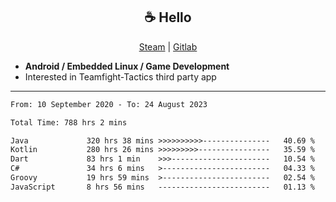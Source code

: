 <h2 align="center"> ☕ Hello </h2>

<p align="center">
  <a href="https://steamcommunity.com/id/Niforances/">Steam</a> |
  <a href="https://gitlab.com/niforances">Gitlab</a>
</p>

 - **Android / Embedded Linux / Game Development**
 - Interested in Teamfight-Tactics third party app

------

<!--START_SECTION:waka-->

```txt
From: 10 September 2020 - To: 24 August 2023

Total Time: 788 hrs 2 mins

Java             320 hrs 38 mins >>>>>>>>>>---------------   40.69 %
Kotlin           280 hrs 26 mins >>>>>>>>>----------------   35.59 %
Dart             83 hrs 1 min    >>>----------------------   10.54 %
C#               34 hrs 6 mins   >------------------------   04.33 %
Groovy           19 hrs 59 mins  >------------------------   02.54 %
JavaScript       8 hrs 56 mins   -------------------------   01.13 %
```

<!--END_SECTION:waka-->
